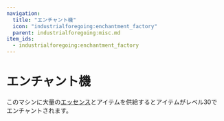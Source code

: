 ```yaml
---
navigation:
  title: "エンチャント機"
  icon: "industrialforegoing:enchantment_factory"
  parent: industrialforegoing:misc.md
item_ids:
  - industrialforegoing:enchantment_factory
---
```


# エンチャント機

このマシンに大量の[エッセンス](../agr_hus/essence.md)とアイテムを供給するとアイテムがレベル<Color id="gold">30</Color>でエンチャントされます。



<Recipe id="industrialforegoing:enchantment_factory" />

